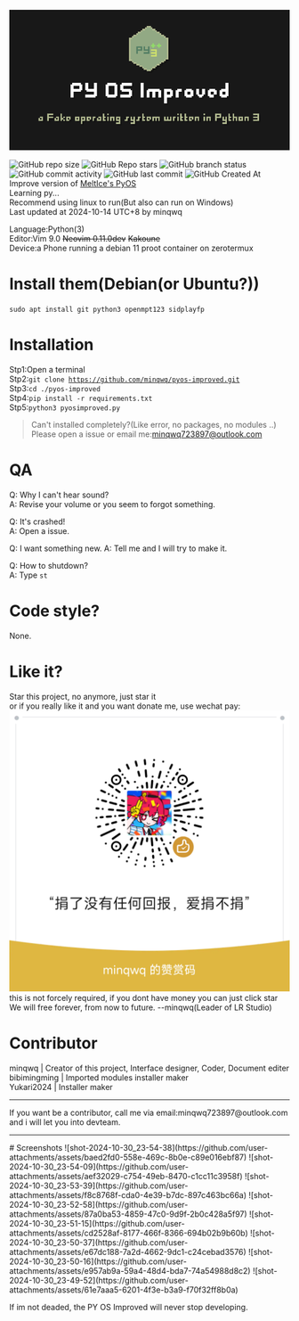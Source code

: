 ![PY OS Improved](./.images4readme/pyosi_logo.png)

![GitHub repo size](https://img.shields.io/github/repo-size/minqwq/pyos-improved)
![GitHub Repo stars](https://img.shields.io/github/stars/minqwq/pyos-improved?style=flat)
![GitHub branch status](https://img.shields.io/github/checks-status/minqwq/pyos-improved/main)
![GitHub commit activity](https://img.shields.io/github/commit-activity/t/minqwq/pyos-improved)
![GitHub last commit](https://img.shields.io/github/last-commit/minqwq/pyos-improved)
![GitHub Created At](https://img.shields.io/github/created-at/minqwq/pyos-improved)  
Improve version of [MeltIce's PyOS](https://github.com/Meltide/mpga-pyos)  
Learning py...  
Recommend using linux to run(But also can run on Windows)  
Last updated at 2024-10-14 UTC+8 by minqwq
  
Language:Python(3)  
Editor:Vim 9.0 <s>Neovim 0.11.0dev</s> <s>Kakoune</s>  
Device:a Phone running a debian 11 proot container on zerotermux  

  
# Install them(Debian(or Ubuntu?))
<code>sudo apt install git python3 openmpt123 sidplayfp</code>
# Installation
Stp1:Open a terminal  
Stp2:<code>git clone https://github.com/minqwq/pyos-improved.git</code>  
Stp3:<code>cd ./pyos-improved</code>  
Stp4:<code>pip install -r requirements.txt</code>  
Stp5:<code>python3 pyosimproved.py</code>  
> Can't installed completely?(Like error, no packages, no modules ..) Please open a issue or email me:minqwq723897@outlook.com
# QA
Q: Why I can't hear sound?  
A: Revise your volume or you seem to forgot something.  

Q: It's crashed!  
A: Open a issue.  

Q: I want something new.
A: Tell me and I will try to make it.  
  
Q: How to shutdown?  
A: Type <code>st</code>
# Code style?
None.
# Like it?
Star this project, no anymore, just star it  
or if you really like it and you want donate me, use wechat pay:  
![weixin](/donate/weixin.png)  
this is not forcely required, if you dont have money you can just click star  
We will free forever, from now to future. --minqwq(Leader of LR Studio)
# Contributor
minqwq | Creator of this project, Interface designer, Coder, Document editer  
bibimingming | Imported modules installer maker   
Yukari2024 | Installer maker
<hr />
<p>If you want be a contributor, call me via email:minqwq723897@outlook.com and i will let you into devteam.</p>
</a>
<hr></hr>
# Screenshots 
![shot-2024-10-30_23-54-38](https://github.com/user-attachments/assets/baed2fd0-558e-469c-8b0e-c89e016ebf87)
![shot-2024-10-30_23-54-09](https://github.com/user-attachments/assets/aef32029-c754-49eb-8470-c1cc11c3958f)
![shot-2024-10-30_23-53-39](https://github.com/user-attachments/assets/f8c8768f-cda0-4e39-b7dc-897c463bc66a)
![shot-2024-10-30_23-52-58](https://github.com/user-attachments/assets/87a0ba53-4859-47c0-9d9f-2b0c428a5f97)
![shot-2024-10-30_23-51-15](https://github.com/user-attachments/assets/cd2528af-8177-466f-8366-694b02b9b60b)
![shot-2024-10-30_23-50-37](https://github.com/user-attachments/assets/e67dc188-7a2d-4662-9dc1-c24cebad3576)
![shot-2024-10-30_23-50-16](https://github.com/user-attachments/assets/e957ab9a-59a4-48d4-bda7-74a54988d8c2)
![shot-2024-10-30_23-49-52](https://github.com/user-attachments/assets/61e7aaa5-6201-4f3e-b3a9-f70f32ff8b0a)

  
If im not deaded, the PY OS Improved will never stop developing.
